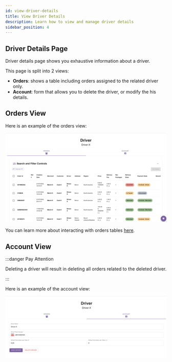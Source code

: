```yaml
---
id: view-driver-details
title: View Driver Details
description: Learn how to view and manage driver details
sidebar_position: 4
---
```


## Driver Details Page

Driver details page shows you exhaustive information about a driver.

This page is split into 2 views:
- **Orders**: shows a table including orders assigned to the related driver only.
- **Account**: form that allows you to delete the driver, or modify the his details.

## Orders View

Here is an example of the orders view:

![alt text](./media/driver-orders-view.png)

You can learn more about interacting with orders tables [here](https://docs.parceltracer.app/docs/user-guide/user-guide/for-delivery-organisations/orders/listing-orders).

## Account View

:::danger Pay Attention

Deleting a driver will result in deleting all orders related to the deleted driver.

:::

Here is an example of the account view:

![alt text](./media/driver-account-view.png)

